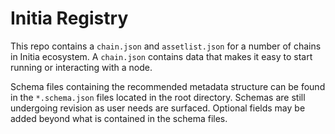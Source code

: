 # Initia Registry

This repo contains a `chain.json` and `assetlist.json` for a number of chains in Initia ecosystem. A `chain.json` contains data that makes it easy to start running or interacting with a node.

Schema files containing the recommended metadata structure can be found in the `*.schema.json` files located in the root directory. Schemas are still undergoing revision as user needs are surfaced. Optional fields may be added beyond what is contained in the schema files.